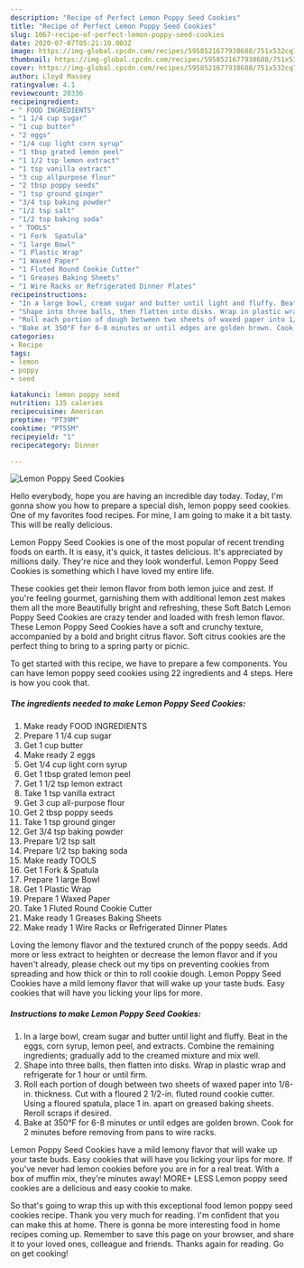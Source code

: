 ```yaml
---
description: "Recipe of Perfect Lemon Poppy Seed Cookies"
title: "Recipe of Perfect Lemon Poppy Seed Cookies"
slug: 1067-recipe-of-perfect-lemon-poppy-seed-cookies
date: 2020-07-07T05:21:10.003Z
image: https://img-global.cpcdn.com/recipes/5958521677938688/751x532cq70/lemon-poppy-seed-cookies-recipe-main-photo.jpg
thumbnail: https://img-global.cpcdn.com/recipes/5958521677938688/751x532cq70/lemon-poppy-seed-cookies-recipe-main-photo.jpg
cover: https://img-global.cpcdn.com/recipes/5958521677938688/751x532cq70/lemon-poppy-seed-cookies-recipe-main-photo.jpg
author: Lloyd Massey
ratingvalue: 4.1
reviewcount: 20336
recipeingredient:
- " FOOD INGREDIENTS"
- "1 1/4 cup sugar"
- "1 cup butter"
- "2 eggs"
- "1/4 cup light corn syrup"
- "1 tbsp grated lemon peel"
- "1 1/2 tsp lemon extract"
- "1 tsp vanilla extract"
- "3 cup allpurpose flour"
- "2 tbsp poppy seeds"
- "1 tsp ground ginger"
- "3/4 tsp baking powder"
- "1/2 tsp salt"
- "1/2 tsp baking soda"
- " TOOLS"
- "1 Fork  Spatula"
- "1 large Bowl"
- "1 Plastic Wrap"
- "1 Waxed Paper"
- "1 Fluted Round Cookie Cutter"
- "1 Greases Baking Sheets"
- "1 Wire Racks or Refrigerated Dinner Plates"
recipeinstructions:
- "In a large bowl, cream sugar and butter until light and fluffy. Beat in the eggs, corn syrup, lemon peel, and extracts. Combine the remaining ingredients; gradually add to the creamed mixture and mix well."
- "Shape into three balls, then flatten into disks. Wrap in plastic wrap and refrigerate for 1 hour or until firm."
- "Roll each portion of dough between two sheets of waxed paper into 1/8-in. thickness. Cut with a floured 2 1/2-in. fluted round cookie cutter. Using a floured spatula, place 1 in. apart on greased baking sheets. Reroll scraps if desired."
- "Bake at 350°F for 6-8 minutes or until edges are golden brown. Cook for 2 minutes before removing from pans to wire racks."
categories:
- Recipe
tags:
- lemon
- poppy
- seed

katakunci: lemon poppy seed 
nutrition: 135 calories
recipecuisine: American
preptime: "PT39M"
cooktime: "PT55M"
recipeyield: "1"
recipecategory: Dinner

---
```



![Lemon Poppy Seed Cookies](https://img-global.cpcdn.com/recipes/5958521677938688/751x532cq70/lemon-poppy-seed-cookies-recipe-main-photo.jpg)

Hello everybody, hope you are having an incredible day today. Today, I'm gonna show you how to prepare a special dish, lemon poppy seed cookies. One of my favorites food recipes. For mine, I am going to make it a bit tasty. This will be really delicious.

Lemon Poppy Seed Cookies is one of the most popular of recent trending foods on earth. It is easy, it's quick, it tastes delicious. It's appreciated by millions daily. They're nice and they look wonderful. Lemon Poppy Seed Cookies is something which I have loved my entire life.

These cookies get their lemon flavor from both lemon juice and zest. If you&#39;re feeling gourmet, garnishing them with additional lemon zest makes them all the more Beautifully bright and refreshing, these Soft Batch Lemon Poppy Seed Cookies are crazy tender and loaded with fresh lemon flavor. These Lemon Poppy Seed Cookies have a soft and crunchy texture, accompanied by a bold and bright citrus flavor. Soft citrus cookies are the perfect thing to bring to a spring party or picnic.


To get started with this recipe, we have to prepare a few components. You can have lemon poppy seed cookies using 22 ingredients and 4 steps. Here is how you cook that.

<!--inarticleads1-->

##### The ingredients needed to make Lemon Poppy Seed Cookies:

1. Make ready  FOOD INGREDIENTS
1. Prepare 1 1/4 cup sugar
1. Get 1 cup butter
1. Make ready 2 eggs
1. Get 1/4 cup light corn syrup
1. Get 1 tbsp grated lemon peel
1. Get 1 1/2 tsp lemon extract
1. Take 1 tsp vanilla extract
1. Get 3 cup all-purpose flour
1. Get 2 tbsp poppy seeds
1. Take 1 tsp ground ginger
1. Get 3/4 tsp baking powder
1. Prepare 1/2 tsp salt
1. Prepare 1/2 tsp baking soda
1. Make ready  TOOLS
1. Get 1 Fork &amp; Spatula
1. Prepare 1 large Bowl
1. Get 1 Plastic Wrap
1. Prepare 1 Waxed Paper
1. Take 1 Fluted Round Cookie Cutter
1. Make ready 1 Greases Baking Sheets
1. Make ready 1 Wire Racks or Refrigerated Dinner Plates


Loving the lemony flavor and the textured crunch of the poppy seeds. Add more or less extract to heighten or decrease the lemon flavor and if you haven&#39;t already, please check out my tips on preventing cookies from spreading and how thick or thin to roll cookie dough. Lemon Poppy Seed Cookies have a mild lemony flavor that will wake up your taste buds. Easy cookies that will have you licking your lips for more. 

<!--inarticleads2-->

##### Instructions to make Lemon Poppy Seed Cookies:

1. In a large bowl, cream sugar and butter until light and fluffy. Beat in the eggs, corn syrup, lemon peel, and extracts. Combine the remaining ingredients; gradually add to the creamed mixture and mix well.
1. Shape into three balls, then flatten into disks. Wrap in plastic wrap and refrigerate for 1 hour or until firm.
1. Roll each portion of dough between two sheets of waxed paper into 1/8-in. thickness. Cut with a floured 2 1/2-in. fluted round cookie cutter. Using a floured spatula, place 1 in. apart on greased baking sheets. Reroll scraps if desired.
1. Bake at 350°F for 6-8 minutes or until edges are golden brown. Cook for 2 minutes before removing from pans to wire racks.


Lemon Poppy Seed Cookies have a mild lemony flavor that will wake up your taste buds. Easy cookies that will have you licking your lips for more. If you&#39;ve never had lemon cookies before you are in for a real treat. With a box of muffin mix, they&#39;re minutes away! MORE+ LESS Lemon poppy seed cookies are a delicious and easy cookie to make. 

So that's going to wrap this up with this exceptional food lemon poppy seed cookies recipe. Thank you very much for reading. I'm confident that you can make this at home. There is gonna be more interesting food in home recipes coming up. Remember to save this page on your browser, and share it to your loved ones, colleague and friends. Thanks again for reading. Go on get cooking!
